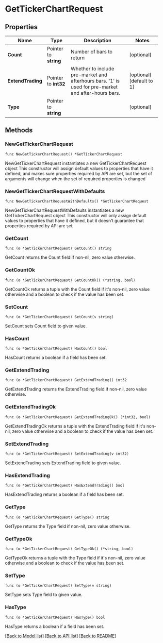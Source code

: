 # GetTickerChartRequest

## Properties

Name | Type | Description | Notes
------------ | ------------- | ------------- | -------------
**Count** | Pointer to **string** | Number of bars to return | [optional] 
**ExtendTrading** | Pointer to **int32** | Whether to include pre-market and afterhours bars. &#39;1&#39; is used for pre-market and after-hours bars. | [optional] [default to 1]
**Type** | Pointer to **string** |  | [optional] 

## Methods

### NewGetTickerChartRequest

`func NewGetTickerChartRequest() *GetTickerChartRequest`

NewGetTickerChartRequest instantiates a new GetTickerChartRequest object
This constructor will assign default values to properties that have it defined,
and makes sure properties required by API are set, but the set of arguments
will change when the set of required properties is changed

### NewGetTickerChartRequestWithDefaults

`func NewGetTickerChartRequestWithDefaults() *GetTickerChartRequest`

NewGetTickerChartRequestWithDefaults instantiates a new GetTickerChartRequest object
This constructor will only assign default values to properties that have it defined,
but it doesn't guarantee that properties required by API are set

### GetCount

`func (o *GetTickerChartRequest) GetCount() string`

GetCount returns the Count field if non-nil, zero value otherwise.

### GetCountOk

`func (o *GetTickerChartRequest) GetCountOk() (*string, bool)`

GetCountOk returns a tuple with the Count field if it's non-nil, zero value otherwise
and a boolean to check if the value has been set.

### SetCount

`func (o *GetTickerChartRequest) SetCount(v string)`

SetCount sets Count field to given value.

### HasCount

`func (o *GetTickerChartRequest) HasCount() bool`

HasCount returns a boolean if a field has been set.

### GetExtendTrading

`func (o *GetTickerChartRequest) GetExtendTrading() int32`

GetExtendTrading returns the ExtendTrading field if non-nil, zero value otherwise.

### GetExtendTradingOk

`func (o *GetTickerChartRequest) GetExtendTradingOk() (*int32, bool)`

GetExtendTradingOk returns a tuple with the ExtendTrading field if it's non-nil, zero value otherwise
and a boolean to check if the value has been set.

### SetExtendTrading

`func (o *GetTickerChartRequest) SetExtendTrading(v int32)`

SetExtendTrading sets ExtendTrading field to given value.

### HasExtendTrading

`func (o *GetTickerChartRequest) HasExtendTrading() bool`

HasExtendTrading returns a boolean if a field has been set.

### GetType

`func (o *GetTickerChartRequest) GetType() string`

GetType returns the Type field if non-nil, zero value otherwise.

### GetTypeOk

`func (o *GetTickerChartRequest) GetTypeOk() (*string, bool)`

GetTypeOk returns a tuple with the Type field if it's non-nil, zero value otherwise
and a boolean to check if the value has been set.

### SetType

`func (o *GetTickerChartRequest) SetType(v string)`

SetType sets Type field to given value.

### HasType

`func (o *GetTickerChartRequest) HasType() bool`

HasType returns a boolean if a field has been set.


[[Back to Model list]](../README.md#documentation-for-models) [[Back to API list]](../README.md#documentation-for-api-endpoints) [[Back to README]](../README.md)


